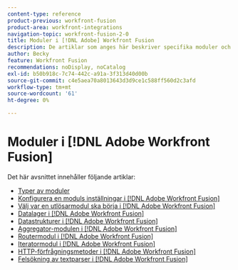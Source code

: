 ```yaml
---
content-type: reference
product-previous: workfront-fusion
product-area: workfront-integrations
navigation-topic: workfront-fusion-2-0
title: Moduler i [!DNL Adobe] Workfront Fusion
description: De artiklar som anges här beskriver specifika moduler och deras funktionalitet i [!DNL Adobe Workfront Fusion].
author: Becky
feature: Workfront Fusion
recommendations: noDisplay, noCatalog
exl-id: b50b918c-7c74-442c-a91a-3f313d40d00b
source-git-commit: c4e5aea70a8013643d3d9ce1c588ff560d2c3afd
workflow-type: tm+mt
source-wordcount: '61'
ht-degree: 0%

---
```


# Moduler i [!DNL Adobe Workfront Fusion]

Det här avsnittet innehåller följande artiklar:

* [Typer av moduler](../../workfront-fusion/modules/module-types.md)
* [Konfigurera en moduls inställningar i [!DNL Adobe Workfront Fusion]](../../workfront-fusion/modules/configure-a-modules-settings.md)
* [Välj var en utlösarmodul ska börja i [!DNL Adobe Workfront Fusion]](../../workfront-fusion/modules/choose-where-trigger-module-starts.md)
* [Datalager i [!DNL Adobe Workfront Fusion]](../../workfront-fusion/modules/data-stores.md)
* [Datastrukturer i [!DNL Adobe Workfront Fusion]](../../workfront-fusion/modules/data-structures.md)
* [Aggregator-modulen i [!DNL Adobe Workfront Fusion]](../../workfront-fusion/modules/aggregator-module.md)
* [Routermodul i [!DNL Adobe Workfront Fusion]](../../workfront-fusion/modules/router-module.md)
* [Iteratormodul i [!DNL Adobe Workfront Fusion]](../../workfront-fusion/modules/iterator-module.md)
* [HTTP-förfrågningsmetoder i [!DNL Adobe Workfront Fusion]](../../workfront-fusion/modules/http-request-methods.md)
* [Felsökning av textparser i [!DNL Adobe Workfront Fusion]](../../workfront-fusion/modules/text-parser-troubleshooting.md)
